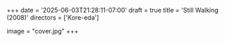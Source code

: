 +++
date = '2025-06-03T21:28:11-07:00'
draft = true
title = 'Still Walking (2008)'
directors = ['Kore-eda']

image = "cover.jpg"
+++

